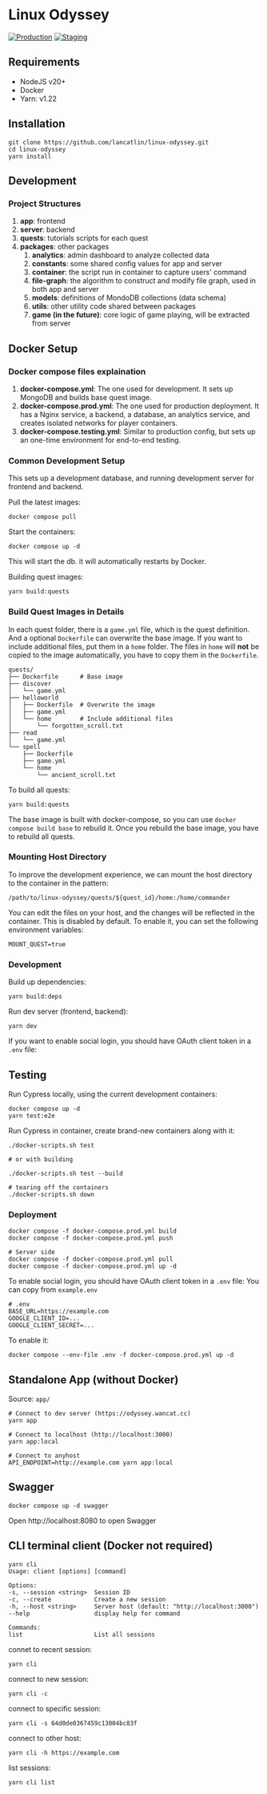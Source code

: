 # Linux Odyssey

[![Production](https://github.com/linux-odyssey/linux-odyssey/actions/workflows/production.yml/badge.svg)](https://github.com/linux-odyssey/linux-odyssey/actions/workflows/production.yml)
[![Staging](https://github.com/linux-odyssey/linux-odyssey/actions/workflows/staging.yml/badge.svg)](https://github.com/linux-odyssey/linux-odyssey/actions/workflows/staging.yml)

## Requirements

- NodeJS v20+
- Docker
- Yarn: v1.22

## Installation

    git clone https://github.com/lancatlin/linux-odyssey.git
    cd linux-odyssey
    yarn install

## Development

### Project Structures

1. **app**: frontend
2. **server**: backend
3. **quests**: tutorials scripts for each quest
4. **packages**: other packages
   1. **analytics**: admin dashboard to analyze collected data
   2. **constants**: some shared config values for app and server
   3. **container**: the script run in container to capture users' command
   4. **file-graph**: the algorithm to construct and modify file graph, used in both app and server
   5. **models**: definitions of MondoDB collections (data schema)
   6. **utils**: other utility code shared between packages
   7. **game (in the future)**: core logic of game playing, will be extracted from server

## Docker Setup

### Docker compose files explaination

1. **docker-compose.yml**: The one used for development. It sets up MongoDB and builds base quest image.
2. **docker-compose.prod.yml**: The one used for production deployment. It has a Nginx service, a backend, a database, an analytics service, and creates isolated networks for player containers.
3. **docker-compose.testing.yml**: Similar to production config, but sets up an one-time environment for end-to-end testing.

### Common Development Setup

This sets up a development database, and running development server for frontend and backend.

Pull the latest images:

    docker compose pull

Start the containers:

    docker compose up -d

This will start the db. it will automatically restarts by Docker.

Building quest images:

    yarn build:quests

### Build Quest Images in Details

In each quest folder, there is a `game.yml` file, which is the quest definition. And a optional `Dockerfile` can overwrite the base image. If you want to include additional files, put them in a `home` folder. The files in `home` will **not** be copied to the image automatically, you have to copy them in the `Dockerfile`.

    quests/
    ├── Dockerfile      # Base image
    ├── discover
    │   └── game.yml
    ├── helloworld
    │   ├── Dockerfile  # Overwrite the image
    │   ├── game.yml
    │   └── home        # Include additional files
    │       └── forgotten_scroll.txt
    ├── read
    │   └── game.yml
    └── spell
        ├── Dockerfile
        ├── game.yml
        └── home
            └── ancient_scroll.txt

To build all quests:

    yarn build:quests

The base image is built with docker-compose, so you can use `docker compose build base` to rebuild it. Once you rebuild the base image, you have to rebuild all quests.

### Mounting Host Directory

To improve the development experience, we can mount the host directory to the container in the pattern:

    /path/to/linux-odyssey/quests/${quest_id}/home:/home/commander

You can edit the files on your host, and the changes will be reflected in the container. This is disabled by default. To enable it, you can set the following environment variables:

    MOUNT_QUEST=true

### Development

Build up dependencies:

    yarn build:deps

Run dev server (frontend, backend):

    yarn dev

If you want to enable social login, you should have OAuth client token in a `.env` file:

## Testing

Run Cypress locally, using the current development containers:

    docker compose up -d
    yarn test:e2e

Run Cypress in container, create brand-new containers along with it:

    ./docker-scripts.sh test

    # or with building

    ./docker-scripts.sh test --build

    # tearing off the containers
    ./docker-scripts.sh down

### Deployment

    docker compose -f docker-compose.prod.yml build
    docker compose -f docker-compose.prod.yml push

    # Server side
    docker compose -f docker-compose.prod.yml pull
    docker compose -f docker-compose.prod.yml up -d

To enable social login, you should have OAuth client token in a `.env` file:
You can copy from `example.env`

    # .env
    BASE_URL=https://example.com
    GOOGLE_CLIENT_ID=...
    GOOGLE_CLIENT_SECRET=...

To enable it:

    docker compose --env-file .env -f docker-compose.prod.yml up -d

## Standalone App (without Docker)

Source: `app/`

    # Connect to dev server (https://odyssey.wancat.cc)
    yarn app

    # Connect to localhost (http://localhost:3000)
    yarn app:local

    # Connect to anyhost
    API_ENDPOINT=http://example.com yarn app:local

## Swagger

    docker compose up -d swagger

Open http://localhost:8080 to open Swagger

## CLI terminal client (Docker not required)

    yarn cli
    Usage: client [options] [command]

    Options:
    -s, --session <string>  Session ID
    -c, --create            Create a new session
    -h, --host <string>     Server host (default: "http://localhost:3000")
    --help                  display help for command

    Commands:
    list                    List all sessions

connet to recent session:

    yarn cli

connect to new session:

    yarn cli -c

connect to specific session:

    yarn cli -s 64d0de0367459c13004bc83f

connect to other host:

    yarn cli -h https://example.com

list sessions:

    yarn cli list
